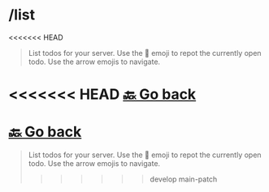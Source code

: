# /list
<<<<<<< HEAD
> List todos for your server. Use the 🔄 emoji to repot the currently open todo. Use the arrow emojis to navigate.

<<<<<<< HEAD
 [🔙 Go back](../)
=======
 [🔙 Go back](../)
=======
> List todos for your server. Use the 🔄 emoji to repot the currently open todo. Use the arrow emojis to navigate.
>>>>>>> develop
>>>>>>> main-patch

